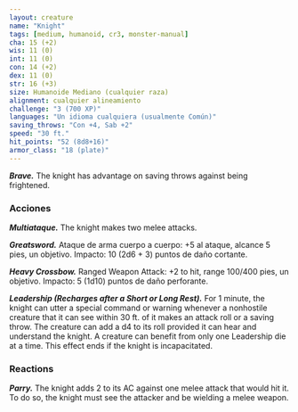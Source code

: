 ```yaml
---
layout: creature
name: "Knight"
tags: [medium, humanoid, cr3, monster-manual]
cha: 15 (+2)
wis: 11 (0)
int: 11 (0)
con: 14 (+2)
dex: 11 (0)
str: 16 (+3)
size: Humanoide Mediano (cualquier raza)
alignment: cualquier alineamiento
challenge: "3 (700 XP)"
languages: "Un idioma cualquiera (usualmente Común)"
saving_throws: "Con +4, Sab +2"
speed: "30 ft."
hit_points: "52 (8d8+16)"
armor_class: "18 (plate)"
---
```


***Brave.*** The knight has advantage on saving throws against being frightened.

### Acciones

***Multiataque.*** The knight makes two melee attacks.

***Greatsword.*** Ataque de arma cuerpo a cuerpo: +5 al ataque, alcance 5 pies, un objetivo. Impacto: 10 (2d6 + 3) puntos de daño cortante.

***Heavy Crossbow.*** Ranged Weapon Attack: +2 to hit, range 100/400 pies, un objetivo. Impacto: 5 (1d10) puntos de daño perforante.

***Leadership (Recharges after a Short or Long Rest).*** For 1 minute, the knight can utter a special command or warning whenever a nonhostile creature that it can see within 30 ft. of it makes an attack roll or a saving throw. The creature can add a d4 to its roll provided it can hear and understand the knight. A creature can benefit from only one Leadership die at a time. This effect ends if the knight is incapacitated.

### Reactions

***Parry.*** The knight adds 2 to its AC against one melee attack that would hit it. To do so, the knight must see the attacker and be wielding a melee weapon.